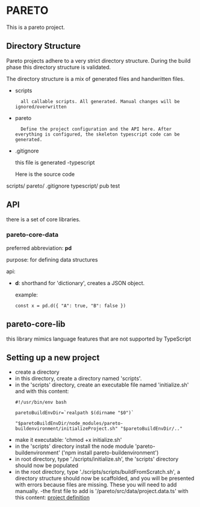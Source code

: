 # PARETO

This is a pareto project.

## Directory Structure

Pareto projects adhere to a very strict directory structure. During the build phase this directory structure is validated.

The directory structure is a mix of generated files and handwritten files.

- scripts

        all callable scripts. All generated. Manual changes will be ignored/overwritten
- pareto

        Define the project configuration and the API here. After everything is configured, the skeleton typescript code can be generated. 

- .gitignore 

    this file is generated
-typescript

    Here is the source code

scripts/
pareto/
.gitignore
typescript/
    pub
    test

## API

there is a set of core libraries.

### pareto-core-data
preferred abbreviation: **pd**

purpose: for defining data structures

api:
- **d**: shorthand for 'dictionary', creates a JSON object.

    example:
    ```
    const x = pd.d({ "A": true, "B": false })
    ```
    

## pareto-core-lib

this library mimics language features that are not supported by TypeScript

## Setting up a new project

- create a directory
- in this directory, create a directory named 'scripts'.
- in the 'scripts' directory, create an executable file named 'initialize.sh' and with this content:
    ```
    #!/usr/bin/env bash

    paretoBuildEnvDir=`realpath $(dirname "$0")`

    "$paretoBuildEnvDir/node_modules/pareto-buildenvironment/initializeProject.sh" "$paretoBuildEnvDir/.."
    ```
- make it executable: 'chmod +x initialize.sh'
- in the 'scripts' directory install the node module 'pareto-buildenvironment' ('npm install pareto-buildenvironment')
- in root directory, type './scripts/initialize.sh', the 'scripts' directory should now be populated
- in the root directory, type './scripts/scripts/buildFromScratch.sh', a directory structure should now be scaffolded, and you will be presented with errors because files are missing. These you will need to add manually.
-the first file to add is '/pareto/src/data/project.data.ts' with this content: [project definition](./templates/pareto%20definition.ts)
 

